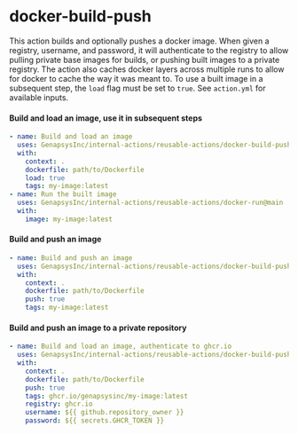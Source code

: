 # docker-build-push

This action builds and optionally pushes a docker image. When given a registry, username, and password, it will authenticate to the registry to allow pulling private base images for builds, or pushing built images to a private registry. The action also caches docker layers across multiple runs to allow for docker to cache the way it was meant to. To use a built image in a subsequent step, the `load` flag must be set to `true`. See `action.yml` for available inputs.

#### Build and load an image, use it in subsequent steps
```yaml
- name: Build and load an image
  uses: GenapsysInc/internal-actions/reusable-actions/docker-build-push@main
  with:
    context: .
    dockerfile: path/to/Dockerfile
    load: true
    tags: my-image:latest
- name: Run the built image
  uses: GenapsysInc/internal-actions/reusable-actions/docker-run@main
  with:
    image: my-image:latest
```

#### Build and push an image
```yaml
- name: Build and push an image
  uses: GenapsysInc/internal-actions/reusable-actions/docker-build-push@main
  with:
    context: .
    dockerfile: path/to/Dockerfile
    push: true
    tags: my-image:latest
```

#### Build and push an image to a private repository
```yaml
- name: Build and load an image, authenticate to ghcr.io
  uses: GenapsysInc/internal-actions/reusable-actions/docker-build-push@main
  with:
    context: .
    dockerfile: path/to/Dockerfile
    push: true
    tags: ghcr.io/genapsysinc/my-image:latest
    registry: ghcr.io
    username: ${{ github.repository_owner }}
    password: ${{ secrets.GHCR_TOKEN }}
```
